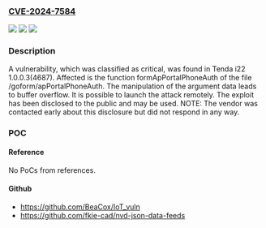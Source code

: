 ### [CVE-2024-7584](https://cve.mitre.org/cgi-bin/cvename.cgi?name=CVE-2024-7584)
![](https://img.shields.io/static/v1?label=Product&message=i22&color=blue)
![](https://img.shields.io/static/v1?label=Version&message=%3D%201.0.0.3(4687)%20&color=brighgreen)
![](https://img.shields.io/static/v1?label=Vulnerability&message=CWE-120%20Buffer%20Overflow&color=brighgreen)

### Description

A vulnerability, which was classified as critical, was found in Tenda i22 1.0.0.3(4687). Affected is the function formApPortalPhoneAuth of the file /goform/apPortalPhoneAuth. The manipulation of the argument data leads to buffer overflow. It is possible to launch the attack remotely. The exploit has been disclosed to the public and may be used. NOTE: The vendor was contacted early about this disclosure but did not respond in any way.

### POC

#### Reference
No PoCs from references.

#### Github
- https://github.com/BeaCox/IoT_vuln
- https://github.com/fkie-cad/nvd-json-data-feeds

